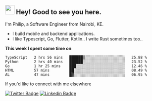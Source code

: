 <h2><img src="https://slackmojis.com/emojis/3643-cool-doge/download" width="30"/> Hey! Good to see you here.</h2>

<p>I'm Philip, a Software Engineer from Nairobi, KE. 

- I build mobile and backend applications.
- I like Typescript, Go, Flutter, Kotlin.. I write Rust sometimes too..</p>

**This week I spent some time on**
<!--START_SECTION:waka-->

```text
TypeScript   2 hrs 56 mins   ██████▒░░░░░░░░░░░░░░░░░░   25.88 %
Python       2 hrs 40 mins   ██████░░░░░░░░░░░░░░░░░░░   23.52 %
Go           1 hr 25 mins    ███░░░░░░░░░░░░░░░░░░░░░░   12.46 %
HTML         57 mins         ██░░░░░░░░░░░░░░░░░░░░░░░   08.49 %
AL           47 mins         █▓░░░░░░░░░░░░░░░░░░░░░░░   06.95 %
```

<!--END_SECTION:waka-->

If you'd like to connect with me elsewhere

[![Twitter Badge](https://img.shields.io/badge/-Twitter-1ca0f1?style=flat-square&labelColor=1ca0f1&logo=twitter&logoColor=white&link=https://twitter.com/_diogorodrigues)](https://twitter.com/kimathiphil)  [![Linkedin Badge](https://img.shields.io/badge/-LinkedIn-blue?style=flat-square&logo=Linkedin&logoColor=white&link=https://www.linkedin.com/in/philip-kimathi-2604a9114/)](https://www.linkedin.com/in/philip-kimathi-2604a9114/)
